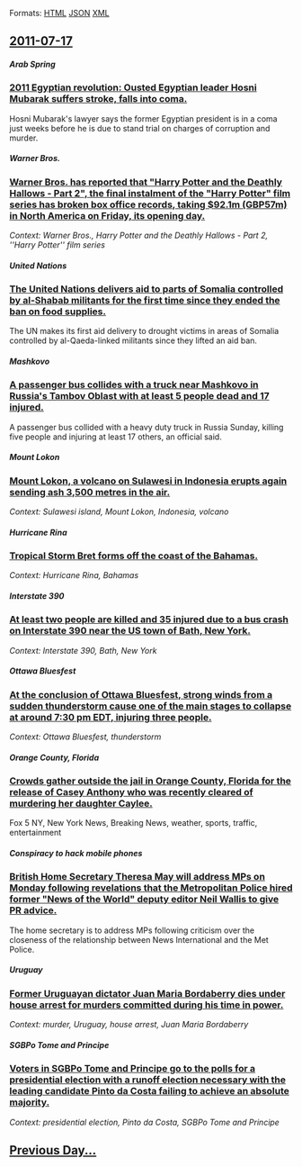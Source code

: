 
Formats: [HTML](2011/07/17/index.html)  [JSON](2011/07/17/index.json)  [XML](2011/07/17/index.xml)  

## [2011-07-17](/news/2011/07/17/index.md)

##### Arab Spring
### [2011 Egyptian revolution: Ousted Egyptian leader Hosni Mubarak suffers stroke, falls into coma. ](/news/2011/07/17/2011-egyptian-revolution-ousted-egyptian-leader-hosni-mubarak-suffers-stroke-falls-into-coma.md)
Hosni Mubarak&#039;s lawyer says the former Egyptian president is in a coma just weeks before he is due to stand trial on charges of corruption and murder.

##### Warner Bros.
### [Warner Bros. has reported that "Harry Potter and the Deathly Hallows - Part 2", the final instalment of the "Harry Potter" film series has broken box office records, taking $92.1m (GBP57m) in North America on Friday, its opening day. ](/news/2011/07/17/warner-bros-has-reported-that-harry-potter-and-the-deathly-hallows-a-part-2-the-final-instalment-of-the-harry-potter-film-series-has.md)
_Context: Warner Bros., Harry Potter and the Deathly Hallows - Part 2, ''Harry Potter'' film series_

##### United Nations
### [The United Nations delivers aid to parts of Somalia controlled by al-Shabab militants for the first time since they ended the ban on food supplies. ](/news/2011/07/17/the-united-nations-delivers-aid-to-parts-of-somalia-controlled-by-al-shabab-militants-for-the-first-time-since-they-ended-the-ban-on-food-su.md)
The UN makes its first aid delivery to drought victims in areas of Somalia controlled by al-Qaeda-linked militants since they lifted an aid ban.

##### Mashkovo
### [A passenger bus collides with a truck near Mashkovo in Russia's Tambov Oblast with at least 5 people dead and 17 injured. ](/news/2011/07/17/a-passenger-bus-collides-with-a-truck-near-mashkovo-in-russia-s-tambov-oblast-with-at-least-5-people-dead-and-17-injured.md)
A passenger bus collided with a heavy duty truck in Russia Sunday, killing five people and injuring at least 17 others, an official said.

##### Mount Lokon
### [Mount Lokon, a volcano on Sulawesi in Indonesia erupts again sending ash 3,500 metres in the air. ](/news/2011/07/17/mount-lokon-a-volcano-on-sulawesi-in-indonesia-erupts-again-sending-ash-3-500-metres-in-the-air.md)
_Context: Sulawesi island, Mount Lokon, Indonesia, volcano_

##### Hurricane Rina
### [Tropical Storm Bret forms off the coast of the Bahamas. ](/news/2011/07/17/tropical-storm-bret-forms-off-the-coast-of-the-bahamas.md)
_Context: Hurricane Rina, Bahamas_

##### Interstate 390
### [At least two people are killed and 35 injured due to a bus crash on Interstate 390 near the US town of Bath, New York. ](/news/2011/07/17/at-least-two-people-are-killed-and-35-injured-due-to-a-bus-crash-on-interstate-390-near-the-us-town-of-bath-new-york.md)
_Context: Interstate 390, Bath, New York_

##### Ottawa Bluesfest
### [At the conclusion of Ottawa Bluesfest, strong winds from a sudden thunderstorm cause one of the main stages to collapse at around 7:30 pm EDT, injuring three people. ](/news/2011/07/17/at-the-conclusion-of-ottawa-bluesfest-strong-winds-from-a-sudden-thunderstorm-cause-one-of-the-main-stages-to-collapse-at-around-7-30-pm-ed.md)
_Context: Ottawa Bluesfest, thunderstorm_

##### Orange County, Florida
### [Crowds gather outside the jail in Orange County, Florida for the release of Casey Anthony who was recently cleared of murdering her daughter Caylee. ](/news/2011/07/17/crowds-gather-outside-the-jail-in-orange-county-florida-for-the-release-of-casey-anthony-who-was-recently-cleared-of-murdering-her-daughter.md)
Fox 5 NY, New York News, Breaking News, weather, sports, traffic, entertainment

##### Conspiracy to hack mobile phones
### [British Home Secretary Theresa May will address MPs on Monday following revelations that the Metropolitan Police hired former "News of the World" deputy editor Neil Wallis to give PR advice. ](/news/2011/07/17/british-home-secretary-theresa-may-will-address-mps-on-monday-following-revelations-that-the-metropolitan-police-hired-former-news-of-the-w.md)
The home secretary is to address MPs following criticism over the closeness of the relationship between News International and the Met Police.

##### Uruguay
### [Former Uruguayan dictator Juan Maria Bordaberry dies under house arrest for murders committed during his time in power. ](/news/2011/07/17/former-uruguayan-dictator-juan-maraa-bordaberry-dies-under-house-arrest-for-murders-committed-during-his-time-in-power.md)
_Context: murder, Uruguay, house arrest, Juan Maria Bordaberry_

##### SGBPo Tome and Principe
### [Voters in SGBPo Tome and Principe go to the polls for a presidential election with a runoff election necessary with the leading candidate Pinto da Costa failing to achieve an absolute majority. ](/news/2011/07/17/voters-in-sagbpo-toma-c-and-prancipe-go-to-the-polls-for-a-presidential-election-with-a-runoff-election-necessary-with-the-leading-candidate.md)
_Context: presidential election, Pinto da Costa, SGBPo Tome and Principe_

## [Previous Day...](/news/2011/07/16/index.md)

